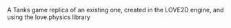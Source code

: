 

A Tanks game replica of an existing one, created in the LOVE2D engine, and using the love.physics library
